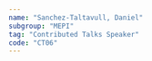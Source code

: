 ```yaml
---
name: "Sanchez-Taltavull, Daniel"
subgroup: "MEPI"
tag: "Contributed Talks Speaker"
code: "CT06"
---
```

